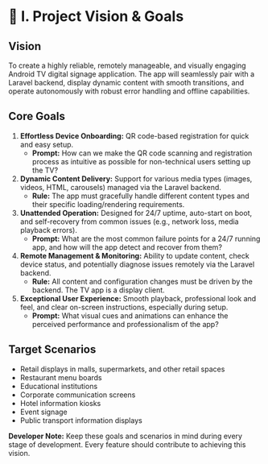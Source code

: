 # 🧭 I. Project Vision & Goals

## Vision
To create a highly reliable, remotely manageable, and visually engaging Android TV digital signage application. The app will seamlessly pair with a Laravel backend, display dynamic content with smooth transitions, and operate autonomously with robust error handling and offline capabilities.

## Core Goals

1.  **Effortless Device Onboarding:** QR code-based registration for quick and easy setup.
    *   **Prompt:** How can we make the QR code scanning and registration process as intuitive as possible for non-technical users setting up the TV?
2.  **Dynamic Content Delivery:** Support for various media types (images, videos, HTML, carousels) managed via the Laravel backend.
    *   **Rule:** The app must gracefully handle different content types and their specific loading/rendering requirements.
3.  **Unattended Operation:** Designed for 24/7 uptime, auto-start on boot, and self-recovery from common issues (e.g., network loss, media playback errors).
    *   **Prompt:** What are the most common failure points for a 24/7 running app, and how will the app detect and recover from them?
4.  **Remote Management & Monitoring:** Ability to update content, check device status, and potentially diagnose issues remotely via the Laravel backend.
    *   **Rule:** All content and configuration changes must be driven by the backend. The TV app is a display client.
5.  **Exceptional User Experience:** Smooth playback, professional look and feel, and clear on-screen instructions, especially during setup.
    *   **Prompt:** What visual cues and animations can enhance the perceived performance and professionalism of the app?

## Target Scenarios

*   Retail displays in malls, supermarkets, and other retail spaces
*   Restaurant menu boards 
*   Educational institutions
*   Corporate communication screens 
*   Hotel information kiosks 
*   Event signage 
*   Public transport information displays 

**Developer Note:** Keep these goals and scenarios in mind during every stage of development. Every feature should contribute to achieving this vision.